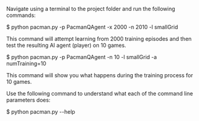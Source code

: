 Navigate using a terminal to the project folder and run the following commands:

$ python pacman.py -p PacmanQAgent -x 2000 -n 2010 -l smallGrid

This command will attempt learning from 2000 training episodes and then test the resulting AI agent (player) on 10 games.

$ python pacman.py -p PacmanQAgent -n 10 -l smallGrid -a numTraining=10

This command will show you what happens during the training process for 10 games.

Use the following command to understand what each of the command line parameters does:

$ python pacman.py --help

